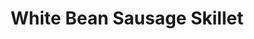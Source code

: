 ---
layout: recipe
title: White Bean Sausage Skillet
prep_time: 10 minutes
cook_time: 20 minutes
servings: 4
category: Dinner
protein: Sausage
temperature: 
source: The Modern Proper

ingredients: |
  - 2 tablespoons olive oil
  - 12-14 ounces smoked or Italian sausage links (chicken or pork), cooked, 1/2-inch sliced
  - 3 garlic cloves, minced
  - 2 (15-ounce) cans white beans, like great northern, butter beans or cannellini, rinsed and drained
  - 1 ½ cups chicken stock
  - ½ teaspoon kosher salt
  - ¼ teaspoon freshly cracked black pepper
  - 1 teaspoon minced fresh thyme leaves
  - ½ bunch curly kale, stems removed, leaves torn into bite size pieces, about 3 cups packed
  - 1 tablespoon lemon juice
  - ½ cup parmesan, plus extra for serving
  - red pepper flakes, optional

instructions: |
  1. In a 12-inch skillet, heat olive oil over medium-high heat. Add the sausage and cook on both sides until browned, about 4-5 minutes. Set the sausage aside.
  
  2. Add the garlic to the pan and cook until fragrant, about 15 seconds. Add ⅔ of the beans and 1 cup of chicken stock to the skillet and season with salt, pepper and thyme, stir to combine and bring to a simmer over medium heat.
  
  3. In a medium bowl, smash remaining beans with a fork until a thick paste is formed. Add the smashed beans back into the skillet and stir to combine. Simmer until the beans are heated through and the stock is simmering, about 2-3 minutes.
  
  4. Add the kale, reduce the heat to medium-low and cook, stirring often until sauce becomes creamy, is slightly reduced and kale has wilted, about 2 minutes more.
  
  5. Add the parmesan, lemon and sausage to the pan. Stir to combine. Add remaining stock a little at a time if you need more creaminess. Adjust seasoning to taste.
  
  6. Serve with extra parmesan cheese, red pepper flakes if desired, alongside some crusty bread!

notes: |
---